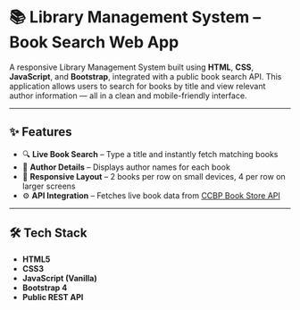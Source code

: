 # 📚 Library Management System – Book Search Web App

A responsive Library Management System built using **HTML**, **CSS**, **JavaScript**, and **Bootstrap**, integrated with a public book search API. This application allows users to search for books by title and view relevant author information — all in a clean and mobile-friendly interface.

---

## ✨ Features

- 🔍 **Live Book Search** – Type a title and instantly fetch matching books
- 👤 **Author Details** – Displays author names for each book
- 📱 **Responsive Layout** – 2 books per row on small devices, 4 per row on larger screens
- ⚙️ **API Integration** – Fetches live book data from [CCBP Book Store API](https://apis.ccbp.in/book-store)

---

## 🛠 Tech Stack

- **HTML5**
- **CSS3**
- **JavaScript (Vanilla)**
- **Bootstrap 4**
- **Public REST API**
